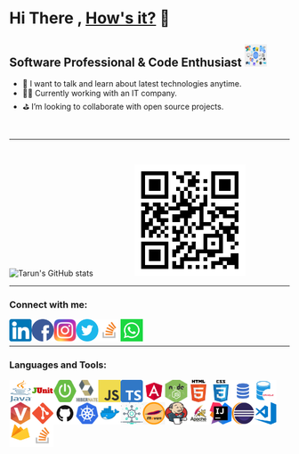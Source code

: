 # Hi There , [How's it?](https://tarun-verma.web.app) 👋

## Software Professional & Code Enthusiast  <img alt="fs" width="40px"  height="40px" src="./images/fullstack.png" />

- 💬 I want to talk and learn about latest technologies anytime.
- 🧑‍💻 Currently working with an IT company.
- ⛳ I’m looking to collaborate with open source projects.
<br/>

---
<br/>

![Tarun's GitHub stats](https://github-readme-stats.vercel.app/api?username=tarunve&theme=flag-india&show_icons=true)&nbsp;&nbsp;&nbsp;&nbsp;&nbsp;&nbsp;&nbsp;&nbsp;&nbsp;&nbsp;&nbsp;&nbsp;&nbsp;&nbsp;&nbsp;&nbsp;&nbsp;&nbsp;
![QR](./images/QR.png)

---

### Connect with me:

<a href="https://www.linkedin.com/in/tarun-verma-4782809a/">
    <img align="left" alt="linkedin" src="./images/linkedin.png" width="40px"  height="40px">
</a>
<a href="https://www.facebook.com/tarun.verma.96/">
    <img align="left" alt="fb" src="./images/facebook.png" width="40px"  height="40px">
</a>
<a href="https://www.instagram.com/tarunverma007/">
    <img align="left" alt="insta" src="./images/instagram.png" width="40px"  height="40px">
</a>
<a href="https://twitter.com/TarunVerma151">
    <img align="left" alt="twitter" src="./images/twitter.png" width="40px"  height="40px">
</a>
<a href="https://stackoverflow.com/users/12943627/tarun-verma">
    <img align="left" alt="stackoverflow" src="./images/stackoverflow.png" width="40px"  height="40px">
</a>
<a href="https://api.whatsapp.com/send/?phone=919996061888">
    <img align="left" alt="whatsapp" src="./images/whatsapp.png" width="40px"  height="40px">
</a>

<br />
<br />

---

### Languages and Tools:

<img align="left" alt="Java" width="40px"  height="40px" src="./images/java.png" />
<img align="left" alt="JUnit" width="40px"  height="40px" src="./images/junit.png" />
<img align="left" alt="SpringBoot" width="40px"  height="40px" src="./images/springboot-1.png"/>
<img align="left" alt="Hibernate" width="40px"  height="40px" src="./images/hibernate.png"/>
<img align="left" alt="JS" width="40px"  height="40px" src="./images/javascript.png"/>
<img align="left" alt="TS" width="40px"  height="40px" src="./images/typescript.png"/>
<img align="left" alt="Angular" width="40px"  height="40px" src="./images/angular.png"/>
<img align="left" alt="NodeJS" width="40px"  height="40px" src="./images/nodejs.png"/>
<img align="left" alt="HTML" width="40px"  height="40px" src="./images/html.png"/>
<img align="left" alt="CSS" width="40px"  height="40px" src="./images/css.png"/>
<img align="left" alt="SQL" width="40px"  height="40px" src="./images/sql.png"/>
<img align="left" alt="Oracle" width="40px"  height="40px" src="./images/oracle.png"/>
<img align="left" alt="Perforce" width="40px"  height="40px" src="./images/perforce.png"/>
<img align="left" alt="Git" width="40px"  height="40px" src="./images/git.png"/>
<img align="left" alt="Github" width="40px"  height="40px" src="./images/github.png"/>
<img align="left" alt="Kubernetes" width="40px"  height="40px" src="./images/kubernetes.png"/>
<img align="left" alt="Docker" width="40px"  height="40px" src="./images/docker.png"/>
<img align="left" alt="MS" width="40px"  height="40px" src="./images/microservices.png"/>
<img align="left" alt="Maven" width="40px"  height="40px" src="./images/maven.jpg"/>
<img align="left" alt="Jenkins" width="40px"  height="40px" src="./images/jenkins.png"/>
<img align="left" alt="Tomcat" width="40px"  height="40px" src="./images/tomcat.jpeg"/>
<img align="left" alt="IntelliJ" width="40px"  height="40px" src="./images/intellij.png"/>
<img align="left" alt="Eclipse" width="40px"  height="40px" src="./images/eclipse.svg"/>
<img align="left" alt="VS" width="40px"  height="40px" src="./images/visual-studio-code.png"/>
<img align="left" alt="Firebase" width="40px"  height="40px" src="./images/firebase.png"/>
<img align="left" alt="StackOverFlow" width="40px"  height="40px" src="./images/stackoverflow.png"/>

<br />
<br />
<br />
<br />
